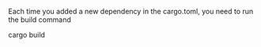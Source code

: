 Each time you added a new dependency in the cargo.toml, you need to run the build command

cargo build
